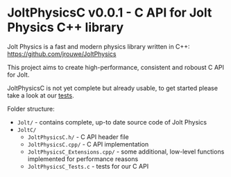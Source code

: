 # JoltPhysicsC v0.0.1 - C API for Jolt Physics C++ library

Jolt Physics is a fast and modern physics library written in C++: https://github.com/jrouwe/JoltPhysics

This project aims to create high-performance, consistent and roboust C API for Jolt.

JoltPhysicsC is not yet complete but already usable, to get started please take a look at our [tests](https://github.com/michal-z/zig-gamedev/blob/main/libs/zphysics/libs/JoltC/JoltPhysicsC_Tests.c).

Folder structure:

* `Jolt/` - contains complete, up-to date source code of Jolt Physics
* `JoltC/`
    * `JoltPhysicsC.h/` - C API header file
    * `JoltPhysicsC.cpp/` - C API implementation
    * `JoltPhysicsC_Extensions.cpp/` - some additional, low-level functions implemented for performance reasons
    * `JoltPhysicsC_Tests.c` - tests for our C API
